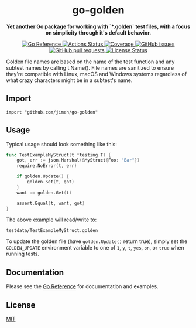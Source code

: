 <h1 align="center">
  go-golden
</h1>

<p align="center">
  <strong>
    Yet another Go package for working with `*.golden` test files, with a focus
    on simplicity through it's default behavior.
  </strong>
</p>

<p align="center">
  <a href="https://pkg.go.dev/github.com/jimeh/go-golden">
    <img src="https://img.shields.io/badge/%E2%80%8B-reference-387b97.svg?logo=go&logoColor=white"
  alt="Go Reference">
  </a>
  <a href="https://github.com/jimeh/go-golden/actions">
    <img src="https://img.shields.io/github/workflow/status/jimeh/go-golden/CI.svg?logo=github" alt="Actions Status">
  </a>
  <a href="https://codeclimate.com/github/jimeh/go-golden">
    <img src="https://img.shields.io/codeclimate/coverage/jimeh/go-golden.svg?logo=code%20climate" alt="Coverage">
  </a>
  <a href="https://github.com/jimeh/go-golden/issues">
    <img src="https://img.shields.io/github/issues-raw/jimeh/go-golden.svg?style=flat&logo=github&logoColor=white"
alt="GitHub issues">
  </a>
  <a href="https://github.com/jimeh/go-golden/pulls">
    <img src="https://img.shields.io/github/issues-pr-raw/jimeh/go-golden.svg?style=flat&logo=github&logoColor=white" alt="GitHub pull requests">
  </a>
  <a href="https://github.com/jimeh/go-golden/blob/master/LICENSE">
    <img src="https://img.shields.io/github/license/jimeh/go-golden.svg?style=flat" alt="License Status">
  </a>
</p>

Golden file names are based on the name of the test function and any subtest
names by calling t.Name(). File names are sanitized to ensure they're compatible
with Linux, macOS and Windows systems regardless of what crazy characters might
be in a subtest's name.

## Import

```
import "github.com/jimeh/go-golden"
```

## Usage

Typical usage should look something like this:

```go
func TestExampleMyStruct(t *testing.T) {
	got, err := json.Marshal(&MyStruct{Foo: "Bar"})
	require.NoError(t, err)

	if golden.Update() {
		golden.Set(t, got)
	}
	want := golden.Get(t)

	assert.Equal(t, want, got)
}
```

The above example will read/write to:

    testdata/TestExampleMyStruct.golden

To update the golden file (have `golden.Update()` return true), simply set the
`GOLDEN_UPDATE` environment variable to one of `1`, `y`, `t`, `yes`, `on`, or
`true` when running tests.

## Documentation

Please see the
[Go Reference](https://pkg.go.dev/github.com/jimeh/go-golden#section-documentation)
for documentation and examples.

## License

[MIT](https://github.com/jimeh/go-golden/blob/master/LICENSE)
